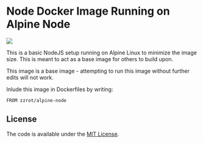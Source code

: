 # Node Docker Image Running on Alpine Node

[![](https://badge.imagelayers.io/zzrot/alpine-node:latest.svg)](https://imagelayers.io/?images=zzrot/alpine-node:latest 'Get your own badge on imagelayers.io')

This is a basic NodeJS setup running on Alpine Linux to minimize the image size. This is meant to act as a base image for others to build upon.

This image is a base image - attempting to run this image without further edits will not work.

Inlude this image in Dockerfiles by writing:

    FROM zzrot/alpine-node

## License

The code is available under the [MIT License](/LICENSE).
